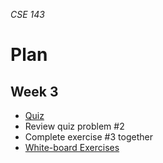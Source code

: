 _CSE 143_
# Plan
## Week 3

* [Quiz](quiz.md)
* Review quiz problem #2
* Complete exercise #3 together
* [White-board Exercises](exercises.md)
